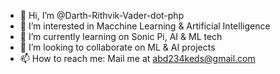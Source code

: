 - 👋 Hi, I’m @Darth-Rithvik-Vader-dot-php
- 👀 I’m interested in Macchine Learning & Artificial Intelligence
- 🌱 I’m currently learning on Sonic Pi, AI & ML tech
- 💞️ I’m looking to collaborate on ML & AI projects
- 📫 How to reach me: Mail me at abd234keds@gmail.com

<!---
Darth-Rithvik-Vader-dot-php/Darth-Rithvik-Vader-dot-php is a ✨ special ✨ repository because its `README.md` (this file) appears on your GitHub profile.
You can click the Preview link to take a look at your changes.
--->
